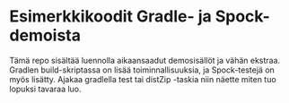 # Esimerkkikoodit Gradle- ja Spock-demoista

Tämä repo sisältää luennolla aikaansaadut demosisällöt ja vähän ekstraa. Gradlen build-skriptassa on lisää toiminnallisuuksia,
ja Spock-testejä on myös lisätty. Ajakaa gradlella test tai distZip -taskia niin näette miten tuo lopuksi tavaraa luo.
